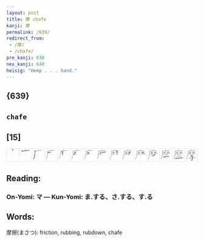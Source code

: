 ```yaml
---
layout: post
title: 摩 chafe
kanji: 摩
permalink: /639/
redirect_from:
 - /摩/
 - /chafe/
pre_kanji: 638
nex_kanji: 640
heisig: "Hemp . . . hand."
---
```


## {639}

## `chafe`

## [15]

<div class="stroke"><img src="../images/E691A9.png" /></div>

## Reading:

### On-Yomi: マ &mdash; Kun-Yomi: ま.する、さ.する、す.る

## Words:

摩擦(まさつ): friction, rubbing, rubdown, chafe
